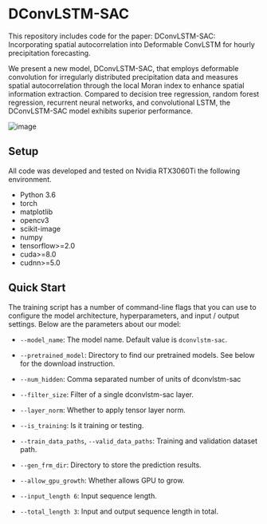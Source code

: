 # DConvLSTM-SAC

This repository includes code for the paper: DConvLSTM-SAC: Incorporating spatial autocorrelation into Deformable ConvLSTM for hourly precipitation forecasting.

We present a new model, DConvLSTM-SAC, that employs deformable convolution for irregularly distributed precipitation data and measures spatial autocorrelation through the local Moran index to enhance spatial information extraction. Compared to decision tree regression, random forest regression, recurrent neural networks, and convolutional LSTM, the DConvLSTM-SAC model exhibits superior performance.

![image](https://github.com/Zxh1024/DConvLSTM/assets/51319967/efa57cc7-2c02-4f17-8e3d-de207cf1ffcd)

## Setup

All code was developed and tested on Nvidia RTX3060Ti the following environment.

- Python 3.6
- torch
- matplotlib 
- opencv3
- scikit-image
- numpy
- tensorflow>=2.0
- cuda>=8.0
- cudnn>=5.0

## Quick Start

The training script has a number of command-line flags that you can use to configure the model architecture, hyperparameters, and input / output settings.
Below are the parameters about our model:

- `--model_name`: The model name. Default value is `dconvlstm-sac`.
- `--pretrained_model`: Directory to find our pretrained models. See below for the download instruction.
- `--num_hidden`: Comma separated number of units of dconvlstm-sac
- `--filter_size`: Filter of a single dconvlstm-sac layer.
- `--layer_norm`: Whether to apply tensor layer norm.

- `--is_training`: Is it training or testing.
- `--train_data_paths`, `--valid_data_paths`: Training and validation dataset path.
- `--gen_frm_dir`: Directory to store the prediction results.
- `--allow_gpu_growth`: Whether allows GPU to grow.
- `--input_length 6`: Input sequence length.
- `--total_length 3`: Input and output sequence length in total.
